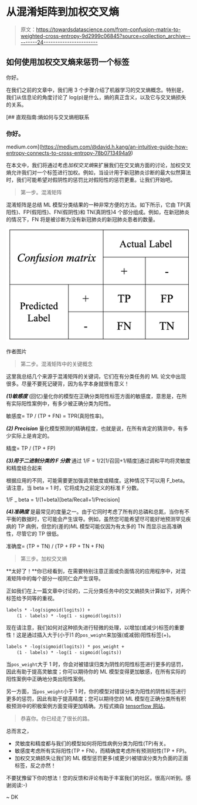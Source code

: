 # 从混淆矩阵到加权交叉熵

> 原文：<https://towardsdatascience.com/from-confusion-matrix-to-weighted-cross-entropy-9d2999c06845?source=collection_archive---------24----------------------->

## 如何使用加权交叉熵来惩罚一个标签

你好。

在我们之前的文章中，我们用 3 个步骤介绍了机器学习的交叉熵概念。特别是，我们从信息论的角度讨论了 log(p)是什么，熵的真正含义，以及它与交叉熵损失的关系。

[](https://medium.com/@david.h.kang/an-intuitive-guide-how-entropy-connects-to-cross-entropy-78b0713494a9) [## 直观指南:熵如何与交叉熵相联系

### 你好。

medium.com](https://medium.com/@david.h.kang/an-intuitive-guide-how-entropy-connects-to-cross-entropy-78b0713494a9) 

在本文中，我们将通过考虑*加权交叉熵*来扩展我们在交叉熵方面的讨论，加权交叉熵允许我们对一个标签进行加权。例如，当设计用于新冠肺炎诊断的最大似然算法时，我们可能希望对假阴性的惩罚比对假阳性的惩罚更重。让我们开始吧。

> 第一步。混淆矩阵

混淆矩阵是总结 ML 模型分类结果的一种非常方便的方法。如下所示，它由 TP(真阳性)、FP(假阳性)、FN(假阴性)和 TN(真阴性)4 个部分组成。例如，在新冠肺炎的情况下，FN 将是被诊断为没有新冠肺炎的新冠肺炎患者的数量。

![](img/1ca414843fea9e78e883ea1c8a0e9529.png)

作者图片

> 第二步。混淆矩阵中的关键概念

这里我总结几个来源于混淆矩阵的关键词，它们在有分类任务的 ML 论文中出现很多。尽量不要死记硬背，因为名字本身就很有意义！

***(1)敏感度*** (回忆)量化你的模型在正确分类阳性标签方面的敏感度，意思是，在所有实际阳性案例中，有多少被正确分类为阳性。

敏感度= TP / (TP + FN) = TPR(真阳性率)。

***(2) Precision*** 量化模型预测的精确程度，也就是说，在所有肯定的猜测中，有多少实际上是肯定的。

精度= TP / (TP + FP)

***(3)用于二进制分类的 F 分数*** 通过 1/F = 1/2[1/召回+1/精度]通过调和平均将灵敏度和精度结合起来

根据应用的不同，可能需要更加强调灵敏度或精度。这种情况下可以用 F_beta。请注意，当 beta = 1 时，它将成为之前定义的标准 F 分数。

1/F _ beta = 1/(1+beta)[beta/Recall+1/Precision]

***(4)准确度*** 是最常见的度量之一。由于它同时考虑了所有的总磷和总氮，当你有不平衡的数据时，它可能会产生误导。例如，虽然您可能希望尽可能好地预测罕见疾病的 TP 病例，但您的(差的)ML 模型可能仅因为有太多的 TN 而显示出高准确性，尽管它的 TP 很低。

准确度= (TP + TN) / (TP + FP + TN + FN)

> 第三步。加权交叉熵

**太好了！**你已经看到，在需要特别注意正面或负面情况的应用程序中，对混淆矩阵中的每个部分一视同仁会产生误导。

正如我们在上一篇文章中讨论的，二元分类任务中的交叉熵损失计算如下，对两个标签给予同等的重视。

```
labels * -log(sigmoid(logits)) +
    (1 - labels) * -log(1 - sigmoid(logits))
```

现在请注意，我们如何对这种损失进行轻微的处理，以增加(或减少)标签的重要性！这是通过插入大于(小于)1 的`pos_weight`来加强(或减弱)阳性标签(+)。

```
labels * -log(sigmoid(logits)) * pos_weight +
    (1 - labels) * -log(1 - sigmoid(logits))
```

当`pos_weight`大于 1 时，你会对被错误归类为阴性的阳性标签进行更多的惩罚，因此有助于提高灵敏度；你可以期待你的 ML 模型变得更加敏感，在所有实际的阳性案例中正确地分类出阳性案例。

另一方面，当`pos_weight`小于 1 时，你的模型对错误分类为阳性的阴性标签进行更多的惩罚，因此有助于提高精度；您可以期待您的 ML 模型在正确分类所有积极预测中的积极案例方面变得更加精确。方程式摘自 [tensorflow 网站](https://www.tensorflow.org/api_docs/python/tf/nn/weighted_cross_entropy_with_logits)。

> 恭喜你。你已经走了很长的路。

总而言之，

*   灵敏度和精度都与我们的模型如何将阳性病例分类为阳性(TP)有关。
*   敏感度考虑所有实际阳性(TP + FN)，而精确度考虑所有预测阳性(TP + FP)。
*   加权交叉熵损失让我们的 ML 模型惩罚更多(或更少)被错误分类为负面的正面标签，反之亦然！

不要犹豫留下你的想法！您的反馈和评论有助于丰富我们的社区。很高兴听到。感谢阅读:-)

~ DK